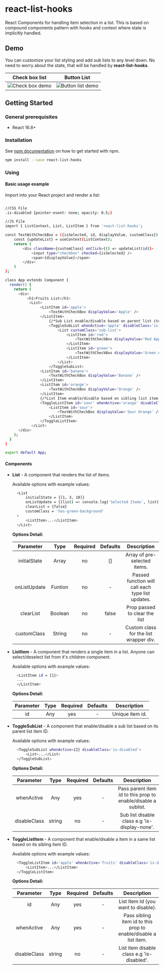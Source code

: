 # react-list-hooks
React Components for handling item selection in a list. This is based on compound components pattern with hooks and context where state is implicitly handled.

## Demo
You can customize your list styling and add sub lists to any level down. No need to worry about the state, that will be handled by **react-list-hooks**. 

Check box list             |  Button List             
:-------------------------:|:-------------------------:
![Check box demo](https://drive.google.com/uc?export=view&id=1WPMRXRzj18ORQ0Xb9zKEWsWqc083kTcd)   |  ![Button list demo](https://drive.google.com/uc?export=view&id=1H78rKEsZ_q-FLsJXHrhauhYsUkBn4Kt5)

## Getting Started

### General prerequisites 
 * React 16.8+
 
### Installation
See [npm documentation](https://docs.npmjs.com/) on how to get started with npm.
```bash
npm install --save react-list-hooks
```
### Using
#### Basic usage example
Import into your React project and render a list:
```bash

//CSS File
.is-disabled {pointer-event: none; opacity: 0.5;}

//JS File
import { ListContext, List, ListItem } from 'react-list-hooks';

const TextWithCheckBox = ({isSelected, id, displayValue, customClass}) => {
    const {updateList} = useContext(ListContext);
    return (
        <div className={customClass} onClick={() => updateList(id)}>
            <input type="checkbox" checked={isSelected} />
            <span>{displayValue}</span>
        </div>
    )
};

class App extends Component {
  render() {
    return (
      <div>  
          <h1>Fruits List</h1>  
           <List>
                <ListItem id='apple'>
                    <TextWithCheckBox displayValue='Apple' />
                </ListItem>
                    {/*Sub List enable/disable based on parent list item id*/}
                    <ToggleSubList whenActive='apple' disableClass='is-disabled'>
                        <List customClass='sub-list'>
                            <ListItem id='red'>
                                <TextWithCheckBox displayValue='Red Apple' />
                            </ListItem>
                            <ListItem id='green'>
                                <TextWithCheckBox displayValue='Green Apple' />
                            </ListItem>
                        </List>
                    </ToggleSubList>
                <ListItem id='banana'>
                    <TextWithCheckBox displayValue='Banana' />
                </ListItem>
                <ListItem id='orange'>
                    <TextWithCheckBox displayValue='Orange' />
                </ListItem>
                {/*List Item enable/disable based on sibling list item id*/}
                <ToggleListItem id='sour' whenActive='orange' disableClass='is-disabled'>
                    <ListItem id='sour'>
                        <TextWithCheckBox displayValue='Sour Orange' />
                    </ListItem>
                </ToggleListItem>
            </List>
      </div>
    );
  }
}

export default App;
```
#### Components
* **List** - A component that renders the list of items.
    
  Available options with example values:
  ```bash
    <List 
        initialState = {[1, 3, 10]}
        onListUpdate = {(list) => console.log('Selected Items', list)}
        clearList = {false}
        customClass = 'has-green-background'
    >
        <ListItem>...</ListItem>
    </List>
  ```  
  **Options Detail:**
  
  Parameter | Type | Required | Defaults | Description 
  :--------:|:-----:|:-------:|:--------:|:-----------:
  initialState| Array | no | [] | Array of pre-selected items. 
  onListUpdate| Funtion| no | - | Passed function will call each type list updates.
  clearList| Boolean | no | false | Prop passed to clear the list
  customClass| String | no | - | Custom class for the list wrapper div.
  
* **ListItem** - A component that renders a single item in a list. Anyone can select/deselect list from it's children component. 

  Available options with example values:
  ```bash
    <ListItem id = {1}>
    ...    
    </ListItem>
  ```  
  **Options Detail:**
    
  Parameter | Type | Required | Defaults | Description 
  :--------:|:-----:|:-------:|:--------:|:-----------:
  id| Any | yes | - | Unique item id.   
  
* **ToggleSubList** - A component that enable/disable a sub list based on its parent list item ID.

  Available options with example values:
  ```bash
    <ToggleSubList whenActive={2} disableClass='is-disabled'>
        <List>...</List>    
    </ToggleSubList>
  ```  
  **Options Detail:**
    
  Parameter | Type | Required | Defaults | Description 
  :--------:|:-----:|:-------:|:--------:|:-----------:
  whenActive| Any | yes | - | Pass parent item id to this prop to enable/disable a sublist.      
  disableClass| string | no | - | Sub list disable class e.g 'is-display-none'.      

* **ToggleListItem** - A component that enable/disable a item in a same list based on its sibling item ID. 

  Available options with example values:
  ```bash
    <ToggleListItem id='apple' whenActive='fruits' disableClass='is-disabled'>
        <ListItem>...</ListItem> 
    </ToggleListItem>
  ```  
  **Options Detail:**
    
  Parameter | Type | Required | Defaults | Description 
  :--------:|:-----:|:-------:|:--------:|:-----------:
  id | Any | yes | - | List Item Id (you want to disable).
  whenActive| Any | yes | - | Pass sibling item id to this prop to enable/disable a list item.      
  disableClass| string | no | - | List item disable class e.g 'is-disabled'.      
